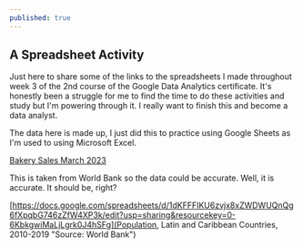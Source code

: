 ```yaml
---
published: true
---
```

## A Spreadsheet Activity

Just here to share some of the links to the spreadsheets I made throughout week 3 of the 2nd course of the Google Data Analytics certificate. It's honestly been a struggle for me to find the time to do these activities and study but I'm powering through it. I really want to finish this and become a data analyst.


The data here is made up, I just did this to practice using Google Sheets as I'm used to using Microsoft Excel.

[Bakery Sales March 2023](https://docs.google.com/spreadsheets/d/1YRvQjVhqBgSBHZ1gSzWYQVlQoTs3aGiObshXU-bNEGQ/edit?usp=sharing "This is a data base of bakery sales in March 2023")


This is taken from World Bank so the data could be accurate. Well, it is accurate. It should be, right?

[https://docs.google.com/spreadsheets/d/1dKFFFIKU6zvjx8xZWDWUQnQg6fXpqbG746zZfW4XP3k/edit?usp=sharing&resourcekey=0-6KbkgwiMaLjLgrk0J4hSFg](Population, Latin and Caribbean Countries, 2010-2019 "Source: World Bank")
